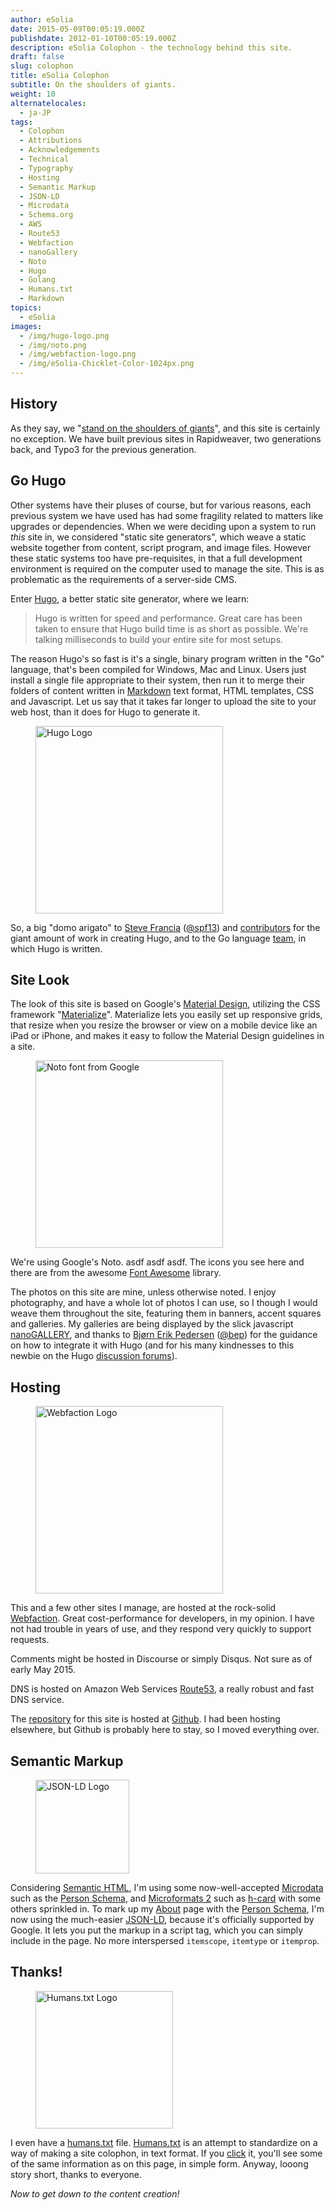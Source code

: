 ```yaml
---
author: eSolia
date: 2015-05-09T00:05:19.000Z
publishdate: 2012-01-10T00:05:19.000Z
description: eSolia Colophon - the technology behind this site.
draft: false
slug: colophon
title: eSolia Colophon
subtitle: On the shoulders of giants.
weight: 10
alternatelocales:
  - ja-JP
tags:
  - Colophon
  - Attributions
  - Acknowledgements
  - Technical
  - Typography
  - Hosting
  - Semantic Markup
  - JSON-LD
  - Microdata
  - Schema.org
  - AWS
  - Route53
  - Webfaction
  - nanoGallery
  - Noto
  - Hugo
  - Golang
  - Humans.txt
  - Markdown
topics:
  - eSolia
images:
  - /img/hugo-logo.png
  - /img/noto.png
  - /img/webfaction-logo.png
  - /img/eSolia-Chicklet-Color-1024px.png
---
```


## History

As they say, we "[stand on the shoulders of giants](https://en.wikipedia.org/wiki/Standing_on_the_shoulders_of_giants "Wikipedia article about etymology of standing on the shoulders of giants")", and this site is certainly no exception. We have built previous sites in Rapidweaver, two generations back, and Typo3 for the previous generation.

## Go Hugo

Other systems have their pluses of course, but for various reasons, each previous system we have used has had some fragility related to matters like upgrades or dependencies. When we were deciding upon a system to run _this_ site in, we considered "static site generators", which weave a static website together from content, script program, and image files. However these static systems too have pre-requisites, in that a full development environment is required on the computer used to manage the site. This is as problematic as the requirements of a server-side CMS.

Enter [Hugo](http://gohugo.io), a better static site generator, where we learn:

> Hugo is written for speed and performance. Great care has been taken to ensure that Hugo build time is as short as possible. We're talking milliseconds to build your entire site for most setups.

The reason Hugo's so fast is it's a single, binary program written in the "Go" language, that's been compiled for Windows, Mac and Linux. Users just install a single file appropriate to their system, then run it to merge their folders of content written in [Markdown](http://daringfireball.net/projects/markdown/) text format, HTML templates, CSS and Javascript. Let us say that it takes far longer to upload the site to your web host, than it does for Hugo to generate it.

<figure class="image-container">
<img class="materialboxed right responsive-img" width="300" data-caption="Hugo Logo" alt="Hugo Logo" src="/img/hugo-logo.png" >
</figure>

So, a big "domo arigato" to [Steve Francia](http://spf13.com) ([@spf13](https://github.com/spf13)) and [contributors](https://github.com/spf13/hugo/graphs/contributors) for the giant amount of work in creating Hugo, and to the Go language [team](http://golang.org/CONTRIBUTORS), in which Hugo is written.

## Site Look

The look of this site is based on Google's [Material Design](http://www.google.co.jp/design/spec/material-design/introduction.html), utilizing the CSS framework "[Materialize](http://materializecss.com/)". Materialize lets you easily set up responsive grids, that resize when you resize the browser or view on a mobile device like an iPad or iPhone, and makes it easy to follow the Material Design guidelines in a site.

<figure class="image-container">
<img class="materialboxed right responsive-img" width="300" data-caption="Noto from Google" alt="Noto font from Google" src="/img/noto.png" >
</figure>

We're using Google's Noto. asdf asdf asdf. The icons you see here and there are from the awesome [Font Awesome](http://fortawesome.github.io/Font-Awesome/) library.

The photos on this site are mine, unless otherwise noted. I enjoy photography, and have a whole lot of photos I can use, so I though I would weave them throughout the site, featuring them in banners, accent squares and galleries. My galleries are being displayed by the slick javascript [nanoGALLERY](http://nanogallery.brisbois.fr), and thanks to [Bjørn Erik Pedersen](http://bep.is) ([@bep](https://github.com/bep)) for the guidance on how to integrate it with Hugo (and for his many kindnesses to this newbie on the Hugo [discussion forums](http://discuss.hugo.io)).

## Hosting

<figure class="image-container">
<img class="materialboxed right responsive-img" width="300" data-caption="Webfaction Logo" alt="Webfaction Logo" src="/img/webfaction-logo.png" >
</figure>

This and a few other sites I manage, are hosted at the rock-solid [Webfaction](http://www.webfaction.com/?affiliate=rcogley). Great cost-performance for developers, in my opinion. I have not had trouble in years of use, and they respond very quickly to support requests.

Comments might be hosted in Discourse or simply Disqus. Not sure as of early May 2015.

DNS is hosted on Amazon Web Services [Route53](https://aws.amazon.com/route53/), a really robust and fast DNS service.

The [repository](https://github.com/RickCogley/RCC-Hugo2015) for this site is hosted at [Github](https://github.com). I had been hosting elsewhere, but Github is probably here to stay, so I moved everything over.  

## Semantic Markup

<figure class="image-container">
<img class="materialboxed right responsive-img" width="150" data-caption="JSON-LD Logo" alt="JSON-LD Logo" src="/img/json-ld-logo.svg" >
</figure>

Considering [Semantic HTML](http://en.wikipedia.org/wiki/Semantic_HTML "Semantic H.T.M.L. Wikipedia article link"), I'm using some now-well-accepted [Microdata](http://schema.org "Canonical site for Microdata, Schema.org") such as the [Person Schema](http://schema.org/Person "Microdata Person Schema"), and [Microformats 2](http://microformats.org/wiki/microformats2 "V2 of Microformats, improving ease-of-use for authors and implementers") such as [h-card](http://microformats.org/wiki/h-card "Microformats 2 update to hCard") with some others sprinkled in. To mark up my [About](/about) page with the [Person Schema](http://schema.org/Person "Microdata Person Schema"), I'm now using the much-easier [JSON-LD](http://www.w3.org/TR/json-ld/#embedding-json-ld-in-html-documents), because it's officially supported by Google. It lets you put the markup in a script tag, which you can simply include in the page. No more interspersed `itemscope`, `itemtype` or `itemprop`.

## Thanks!

<figure class="image-container">
<img class="materialboxed right responsive-img" width="220" data-caption="Humans.txt Logo" alt="Humans.txt Logo" src="/img/humans-txt-large-logo2.png" >
</figure>

I even have a [humans.txt](/humans.txt) file. [Humans.txt](http://humanstxt.org) is an attempt to standardize on a way of making a site colophon, in text format. If you [click](/humans.txt) it, you'll see some of the same information as on this page, in simple form. Anyway, looong story short, thanks to everyone.

_Now to get down to the content creation!_
